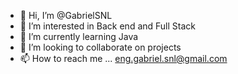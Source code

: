 - 👋 Hi, I’m @GabrielSNL
- 👀 I’m interested in Back end and Full Stack
- 🌱 I’m currently learning Java
- 💞️ I’m looking to collaborate on projects
- 📫 How to reach me ... eng.gabriel.snl@gmail.com

<!---
GabrielSNL/GabrielSNL is a ✨ special ✨ repository because its `README.md` (this file) appears on your GitHub profile.
You can click the Preview link to take a look at your changes.
--->
